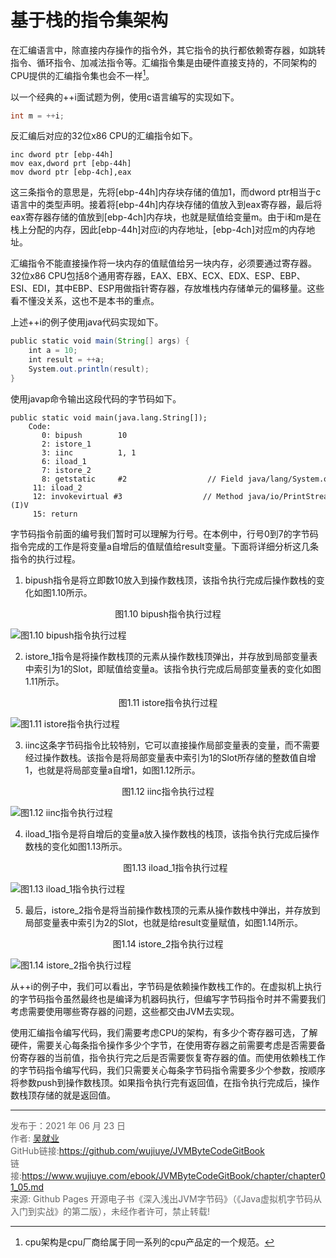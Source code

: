 # 基于栈的指令集架构

在汇编语言中，除直接内存操作的指令外，其它指令的执行都依赖寄存器，如跳转指令、循环指令、加减法指令等。汇编指令集是由硬件直接支持的，不同架构的CPU提供的汇编指令集也会不一样[^1]。

 以一个经典的++i面试题为例，使用c语言编写的实现如下。

```c++
int m = ++i; 
```

反汇编后对应的32位x86 CPU的汇编指令如下。

```assembly
inc dword ptr [ebp-44h]  
mov eax,dword prt [ebp-44h]  
mov dword ptr [ebp-4ch],eax  
```

这三条指令的意思是，先将[ebp-44h]内存块存储的值加1，而dword ptr相当于c语言中的类型声明。接着将[ebp-44h]内存块存储的值放入到eax寄存器，最后将eax寄存器存储的值放到[ebp-4ch]内存块，也就是赋值给变量m。由于i和m是在栈上分配的内存，因此[ebp-44h]对应i的内存地址，[ebp-4ch]对应m的内存地址。

汇编指令不能直接操作将一块内存的值赋值给另一块内存，必须要通过寄存器。32位x86 CPU包括8个通用寄存器，EAX、EBX、ECX、EDX、ESP、EBP、ESI、EDI，其中EBP、ESP用做指针寄存器，存放堆栈内存储单元的偏移量。这些看不懂没关系，这也不是本书的重点。

上述++i的例子使用java代码实现如下。

```java
public static void main(String[] args) {  
    int a = 10;  
    int result = ++a;  
    System.out.println(result);  
} 
```

使用javap命令输出这段代码的字节码如下。

```assembly
public static void main(java.lang.String[]);  
    Code:  
       0: bipush        10  
       2: istore_1  
       3: iinc          1, 1  
       6: iload_1  
       7: istore_2  
       8: getstatic     #2                  // Field java/lang/System.out:Ljava/io/PrintStream;  
     11: iload_2  
     12: invokevirtual #3                  // Method java/io/PrintStream.println:(I)V  
     15: return  
```

字节码指令前面的编号我们暂时可以理解为行号。在本例中，行号0到7的字节码指令完成的工作是将变量a自增后的值赋值给result变量。下面将详细分析这几条指令的执行过程。 

1. bipush指令是将立即数10放入到操作数栈顶，该指令执行完成后操作数栈的变化如图1.10所示。

<center>图1.10 bipush指令执行过程</center>

![图1.10 bipush指令执行过程](images/ch01_05_01.jpg)  

2. istore_1指令是将操作数栈顶的元素从操作数栈顶弹出，并存放到局部变量表中索引为1的Slot，即赋值给变量a。该指令执行完成后局部变量表的变化如图1.11所示。

<center>图1.11 istore指令执行过程</center>

![图1.11 istore指令执行过程](images/ch01_05_02.jpg)  

3. iinc这条字节码指令比较特别，它可以直接操作局部变量表的变量，而不需要经过操作数栈。该指令是将局部变量表中索引为1的Slot所存储的整数值自增1，也就是将局部变量a自增1，如图1.12所示。

<center>图1.12 iinc指令执行过程</center>

![图1.12 iinc指令执行过程](images/ch01_05_03.jpg)  

4. iload_1指令是将自增后的变量a放入操作数栈的栈顶，该指令执行完成后操作数栈的变化如图1.13所示。

   <center>图1.13 iload_1指令执行过程</center>

![图1.13 iload_1指令执行过程](images/ch01_05_04.jpg) 

5. 最后，istore_2指令是将当前操作数栈顶的元素从操作数栈中弹出，并存放到局部变量表中索引为2的Slot，也就是给result变量赋值，如图1.14所示。

<center>图1.14 istore_2指令执行过程</center>

![图1.14 istore_2指令执行过程](images/ch01_05_05.jpg) 

 从++i的例子中，我们可以看出，字节码是依赖操作数栈工作的。在虚拟机上执行的字节码指令虽然最终也是编译为机器码执行，但编写字节码指令时并不需要我们考虑需要使用哪些寄存器的问题，这些都交由JVM去实现。

 使用汇编指令编写代码，我们需要考虑CPU的架构，有多少个寄存器可选，了解硬件，需要关心每条指令操作多少个字节，在使用寄存器之前需要考虑是否需要备份寄存器的当前值，指令执行完之后是否需要恢复寄存器的值。而使用依赖栈工作的字节码指令编写代码，我们只需要关心每条字节码指令需要多少个参数，按顺序将参数push到操作数栈顶。如果指令执行完有返回值，在指令执行完成后，操作数栈顶存储的就是返回值。

---

[^1]: cpu架构是cpu厂商给属于同一系列的cpu产品定的一个规范。

<font color= #666666>发布于：2021 年 06 月 23 日</font><br><font color= #666666>作者: [吴就业](https://www.wujiuye.com/)</font><br><font color= #666666>GitHub链接:https://github.com/wujiuye/JVMByteCodeGitBook</font><br><font color= #666666>链接:https://www.wujiuye.com/ebook/JVMByteCodeGitBook/chapter/chapter01_05.md</font><br><font color= #666666>来源: Github Pages 开源电子书《深入浅出JVM字节码》（《Java虚拟机字节码从入门到实战》的第二版），未经作者许可，禁止转载!</font><br>